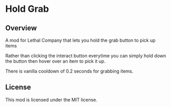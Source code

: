# Hold Grab

## Overview

A mod for Lethal Company that lets you hold the grab button to pick up items

Rather than clicking the interact button everytime you can simply hold down the button then hover over an item to pick it up.

There is vanilla cooldown of 0.2 seconds for grabbing items.


## License
This mod is licensed under the MIT license.
